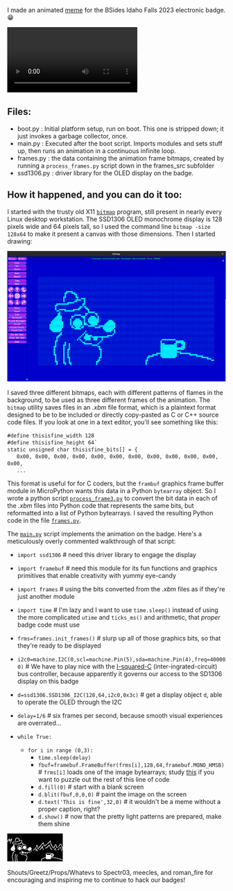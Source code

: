 I made an animated [meme](https://archive.ph/czkls) for the BSides Idaho Falls 2023 electronic badge. 😁

![video of animated meme on the badge](frames_src/VID_20230926_141120650.mp4)

Files:
------
- boot.py : Initial platform setup, run on boot. This one is stripped down; it just invokes a garbage collector, once.
- main.py : Executed after the boot script. Imports modules and sets stuff up, then runs an animation in a continuous infinite loop.
- frames.py : the data containing the animation frame bitmaps, created by running a `process_frames.py` script down in the frames_src subfolder
- ssd1306.py : driver library for the OLED display on the badge.

How it happened, and you can do it too:
---------------------------------------
I started with the trusty old X11 [`bitmap`](https://www.x.org/releases/X11R7.6/doc/man/man1/atobm.1.xhtml) program,
still present in nearly every Linux desktop workstation.
The SSD1306 OLED monochrome display is 128 pixels wide and 64 pixels tall, so I used the command line
`bitmap -size 128x64`
to make it present a canvas with those dimensions. Then I started drawing:

![clipped screencap of bitmap program in use](Tool_X_bitmap.png)

I saved three different bitmaps,
each with different patterns of flames in the background,
to be used as three different frames of the animation.
The `bitmap` utility saves files in an *.xbm* file format,
which is a plaintext format designed to be to be included or directly copy-pasted as C or C++ source code files.
If you look at one in a text editor, you'll see something like this:
```
#define thisisfine_width 128
#define thisisfine_height 64`
static unsigned char thisisfine_bits[] = {
   0x00, 0x00, 0x00, 0x00, 0x00, 0x00, 0x00, 0x00, 0x00, 0x00, 0x00, 0x00,
   ...
```
This format is useful for for C coders,
but the `frambuf` graphics frame buffer module in MicroPython wants this data in a Python `bytearray` object.
So I wrote a python script [`process_frame3.py`](frames_src/process_frame3.py)
to convert the bit data in each of the *.xbm* files into Python code that represents the same bits, but reformatted into a list of Python bytearrays.
I saved the resulting Python code in the file [`frames.py`](frames.py).

The [`main.py`](main.py) script implements the animation on the badge. Here's a meticulously overly commented walkthrough of that script:

- `import ssd1306`  # need this driver library to engage the display
- `import framebuf`  # need this module for its fun functions and graphics primitives that enable creativity with yummy eye-candy
- `import frames`  # using the bits converted from the *.xbm* files as if they're just another module
- `import time`  # I'm lazy and I want to use `time.sleep()` instead of using the more complicated `utime` and `ticks_ms()` and arithmetic, that *proper* badge code must use

- `frms=frames.init_frames()`  # slurp up all of those graphics bits, so that they're ready to be displayed
- `i2c0=machine.I2C(0,scl=machine.Pin(5),sda=machine.Pin(4),freq=400000)`  # We have to play nice with the
[I-squared-C](https://en.wikipedia.org/wiki/I%C2%B2C)
(inter-ingrated-circuit) bus controller,
because apparently it governs our access to the SD1306 display on this badge
- `d=ssd1306.SSD1306_I2C(128,64,i2c0,0x3c)`  # get a display object `d`, able to operate the OLED through the I2C
- `delay=1/6`  # six frames per second, because smooth visual experiences are overrated...

- `while True:`
  - `for i in range (0,3):`
    - `time.sleep(delay)`
    - `fbuf=framebuf.FrameBuffer(frms[i],128,64,framebuf.MONO_HMSB)` # `frms[i]` loads one of the image bytearrays;
study [this](https://docs.micropython.org/en/latest/library/framebuf.html) if you want to puzzle out the rest of this line of code
    - `d.fill(0)`  # start with a blank screen
    - `d.blit(fbuf,0,0,0)`  # paint the image on the screen
    - `d.text('This is fine',32,0)`  # it wouldn't be a meme without a proper caption, right?
    - `d.show()`  # now that the pretty light patterns are prepared, make them shine

![APNG rendering of the result](frames_src/thisisfine.apng)

Shouts/Greetz/Props/Whatevs to Spectr03, meecles, and roman_fire for encouraging and inspiring me to continue to hack our badges!
